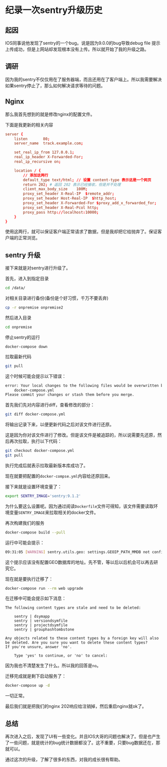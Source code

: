 # 纪录一次sentry升级历史

## 起因

IOS同事说他发现了sentry的一个bug。说是因为9.0.0的bug导致debug file 提示上传成功，但是上网站却发现根本没有上传。所以就开始了我的升级之路。

## 调研

因为我的sentry不仅仅用在了服务器端，而且还用在了客户端上。所以我需要解决如果sentry停止了，那么如何解决请求等待的问题。

## Nginx

那么我首先想到的就是修改nginx的配置文件。

下面是我更新的相关内容

```conf
server {
    listen       80;
    server_name  track.example.com;

    set_real_ip_from 127.0.0.1;
    real_ip_header X-Forwarded-For;
    real_ip_recursive on;

    location / {
        // 添加这两行
        default_type text/html; // 设置 content-type 表示这是一个网页
        return 202; # 返回 202 表示已经接收，但是并不处理
        client_max_body_size    100M;
        proxy_set_header X-Real-IP  $remote_addr;
        proxy_set_header Host-Real-IP  $http_host;
        proxy_set_header X-Forwarded-For $proxy_add_x_forwarded_for;
        proxy_set_header X-Real-Pcol http;
        proxy_pass http://localhost:10000;
    }
}
```

使用这两行，就可以保证客户端正常请求了数据，但是我却把它给抛弃了。保证客户端的正常浏览。

## sentry 升级

接下来就是对sentry进行升级了。

首先，进入到指定目录

```bash
cd /data/
```

对相关目录进行备份(备份是个好习惯，千万不要丢弃)

```bash
cp -r onpremise onpremise2
```

然后进入目录

```bash
cd onpremise
```

停止sentry的运行

```
docker-compose down
```

拉取最新代码

```bash
git pull
```

这个时候可能会提示以下错误：

```bash
error: Your local changes to the following files would be overwritten by merge:
	docker-compose.yml
Please commit your changes or stash them before you merge.
```

首先我们先对内容进行diff，查看修改的部分：

```bash
git diff docker-compose.yml
```

将输出记录下来，以便更新代码之后对该文件进行还原。

这是因为你对该文件进行了修改。但是该文件是被追踪的，所以说需要先还原，然后再次拉取，执行以下代码：

```bash
git checkout docker-compose.yml
git pull
```

执行完成后就表示拉取最新版本库成功了。

现在就要把配置的`docker-compse.yml`内容给还原回来。

接下来就是设置环境变量了：

```bash
export SENTRY_IMAGE='sentry:9.1.2'
```

为什么要这么设置呢。因为通过阅读`Dockerfile`文件可得知，该文件需要读取环境变量`SENTRY_IMAGE`来拉取相关的docker文件。

再次构建我们的服务

```bash
docker-compose build --pull
```

运行中可能会提示：

```bash
09:31:05 [WARNING] sentry.utils.geo: settings.GEOIP_PATH_MMDB not configured.
```

这个提示应该没有配置GEO数据库的地址。先不管，等以后以后机会可以再去研究它。

现在就是要执行迁移了：

```bash
docker-compose run --rm web upgrade
```

在迁移中可能会提示如下消息：

```info
The following content types are stale and need to be deleted:

    sentry | dsymapp
    sentry | versiondsymfile
    sentry | projectdsymfile
    sentry | grouphashtombstone

Any objects related to these content types by a foreign key will also
be deleted. Are you sure you want to delete these content types?
If you're unsure, answer 'no'.

    Type 'yes' to continue, or 'no' to cancel:
```

因为我也不清楚发生了什么。所以我的回答是`no`。

迁移完成就是剩下启动服务了：

```bash
docker-compose up -d
```

一切正常。

最后我们就是把我们的nginx 202响应给注销掉，然后重启nginx就ok了。

## 总结

再次进入之后，发现了UI有一些变化。并且IOS大哥的问题也解决了。但是也产生了一些问题，就是统计的bug统计数据都没了。这不重要，只要bug数据还在，那就可以。

通过这次的升级，了解了很多的东西，对我的成长很有帮助。